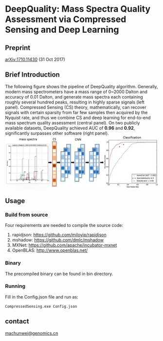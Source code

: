 # DeepQuality: Mass Spectra Quality Assessment via Compressed Sensing and Deep Learning

## Preprint
[arXiv:1710.11430](https://arxiv.org/abs/1710.11430) (31 Oct 2017)

## Brief Introduction
The following figure shows the pipeline of DeepQuality algorithm. Generally, modern mass spectrometers have a mass range of 0~2000 Dalton and accuracy of 0.01 Dalton, and generate mass spectra each containing roughly several hundred peaks, resulting in highly sparse signals (left panel). Compressed Sensing (CS) theory, mathematically, can recover signals with certain sparsity from far few samples then acquired by the Nyquist rate, and thus we combine CS and deep learning for end-to-end mass spectrum quality assessment (central panel). On two publicly available datasets, DeepQuality achieved AUC of **0.96** and **0.92**, significantly surpasses other software (right panel).
 <img src="https://github.com/horsepurve/DeepQuality/blob/master/img/figure_1.png" alt="figure_1" align=center />

## Usage

### Build from source
Four requirements are needed to compile the source code:
1. rapidjson: https://github.com/miloyip/rapidjson
2. mshadow: https://github.com/dmlc/mshadow
3. MXNet: https://github.com/apache/incubator-mxnet
4. OpenBLAS: http://www.openblas.net/

### Binary
The precompiled binary can be found in bin directory.

### Running
Fill in the Config.json file and run as:
```
CompressedSensing.exe Config.json
```

## contact
machunwei@genomics.cn
